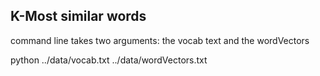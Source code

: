 ## K-Most similar words

command line takes two arguments: the vocab text and the wordVectors

python ../data/vocab.txt ../data/wordVectors.txt







